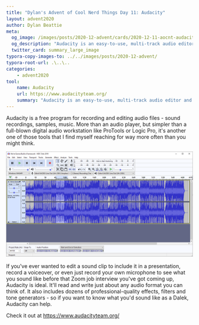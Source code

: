 ```yaml
---
title: "Dylan's Advent of Cool Nerd Things Day 11: Audacity"
layout: advent2020
author: Dylan Beattie
meta:
  og_image: /images/posts/2020-12-advent/cards/2020-12-11-aocnt-audacity.png
  og_description: "Audacity is an easy-to-use, multi-track audio editor and recorder for Windows, macOS, and Linux."
  twitter_card: summary_large_image
typora-copy-images-to: ../../images/posts/2020-12-advent/
typora-root-url: .\..\..
categories:
    - advent2020
tool:
    name: Audacity
    url: https://www.audacityteam.org/
    summary: "Audacity is an easy-to-use, multi-track audio editor and recorder for Windows, macOS, and Linux."
---
```


Audacity is a free program for recording and editing audio files - sound recordings, samples, music. More than an audio player, but simpler than a full-blown digital audio workstation like ProTools or Logic Pro, it's another one of those tools that I find myself reaching for way more often than you might think.

![image-20201206202339257](/images/posts/2020-12-advent/image-20201206202339257.png)

If you've ever wanted to edit a sound clip to include it in a presentation, record a voiceover, or even just record your own microphone to see what you sound like before that Zoom job interview you've got coming up, Audacity is ideal. It'll read and write just about any audio format you can think of. It also includes dozens of professional-quality effects, filters and tone generators - so if you want to know what you'd sound like as a Dalek, Audacity can help.

Check it out at https://www.audacityteam.org/



